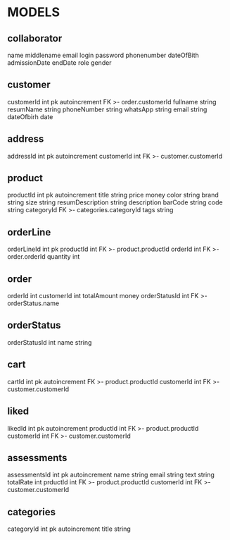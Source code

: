 # MODELS

collaborator
---
name
middlename
email
login
password
phonenumber
dateOfBith
admissionDate
endDate
role
gender

customer
---
customerId int pk autoincrement FK >- order.customerId
fullname string
resumName string
phoneNumber string
whatsApp string
email string
dateOfbirh date

address
---
addressId int pk autoincrement
customerId int FK >- customer.customerId


product
---
productId int pk autoincrement
title string
price money
color string
brand  string
size string
resumDescription string
description
barCode string
code  string
categoryId FK >- categories.categoryId
tags string

orderLine
---
orderLineId int pk
productId int FK >- product.productId
orderId int FK >- order.orderId
quantity int

order
---
orderId int
customerId int
totalAmount money
orderStatusId int FK >- orderStatus.name

orderStatus
---
orderStatusId int
name string

cart
---
cartId int pk autoincrement FK >- product.productId
customerId int FK >- customer.customerId

liked
---
likedId int pk autoincrement
productId int FK >- product.productId
customerId int FK >- customer.customerId


assessments
---
assessmentsId int pk autoincrement
name string
email string
text string
totalRate int
prductId int FK >- product.productId
customerId int FK >- customer.customerId

categories
---
categoryId int pk autoincrement
title string